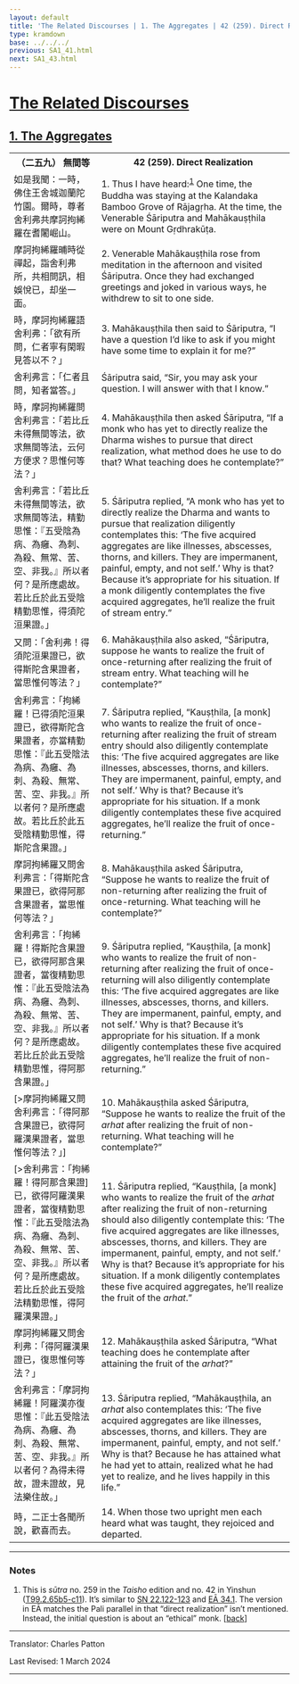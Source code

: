 ```yaml
---
layout: default
title: 'The Related Discourses | 1. The Aggregates | 42 (259). Direct Realization'
type: kramdown
base: ../../../
previous: SA1_41.html
next: SA1_43.html
---
```


<h1><a href='../index.html'>The Related Discourses</a></h1>
<h2><a href='index.html'>1. The Aggregates</a></h2>

<table class="trans">
  <th class='ch'>（二五九） 無間等</th>
  <th class='en'>42 (259). Direct Realization</th>
  <tr>
    <td class="ch" title='t99.2.65b5'>如是我聞：一時，佛住王舍城迦蘭陀竹園。爾時，尊者舍利弗共摩訶拘絺羅在耆闍崛山。</td>
    <td id='p1'>1. Thus I have heard:<sup id="ref1"><a href="#n1">1</a></sup> One time, the Buddha was staying at the Kalandaka Bamboo Grove of Rājagṛha. At the time, the Venerable Śāriputra and Mahākauṣṭhila were on Mount Gṛdhrakūṭa.</td>
  </tr>
  <tr>
    <td class="ch" title='t99.2.65b7'>摩訶拘絺羅晡時從禪起，詣舍利弗所，共相問訊，相娛悅已，却坐一面。</td>
    <td id='p2'>2. Venerable Mahākauṣṭhila rose from meditation in the afternoon and visited Śāriputra. Once they had exchanged greetings and joked in various ways, he withdrew to sit to one side.</td>
  </tr>
  <tr>
    <td class="ch" title='t99.2.65b8'>時，摩訶拘絺羅語舍利弗：「欲有所問，仁者寧有閑暇見答以不？」</td>
    <td id='p3'>3. Mahākauṣṭhila then said to Śāriputra, “I have a question I’d like to ask if you might have some time to explain it for me?”</td>
  </tr>
  <tr>
    <td class="ch" title='t99.2.65b10'>舍利弗言：「仁者且問，知者當答。」</td>
    <td>Śāriputra said, “Sir, you may ask your question. I will answer with that I know.”</td>
  </tr>
  <tr>
    <td class="ch" title='t99.2.65b11'>時，摩訶拘絺羅問舍利弗言：「若比丘未得無間等法，欲求無間等法，云何方便求？思惟何等法？」</td>
    <td id='p4'>4. Mahākauṣṭhila then asked Śāriputra, “If a monk who has yet to directly realize the Dharma wishes to pursue that direct realization, what method does he use to do that? What teaching does he contemplate?”</td>
  </tr>
  <tr>
    <td class="ch" title='t99.2.65b13'>舍利弗言：「若比丘未得無間等法，欲求無間等法，精勤思惟：『五受陰為病、為癰、為刺、為殺、無常、苦、空、非我。』所以者何？是所應處故。若比丘於此五受陰精勤思惟，得須陀洹果證。」</td>
    <td id='p5'>5. Śāriputra replied, “A monk who has yet to directly realize the Dharma and wants to pursue that realization diligently contemplates this: ‘The five acquired aggregates are like illnesses, abscesses, thorns, and killers. They are impermanent, painful, empty, and not self.’ Why is that? Because it’s appropriate for his situation. If a monk diligently contemplates the five acquired aggregates, he’ll realize the fruit of stream entry.”</td>
  </tr>
  <tr>
    <td class="ch" title='t99.2.65b17'>又問：「舍利弗！得須陀洹果證已，欲得斯陀含果證者，當思惟何等法？」</td>
    <td id='p6'>6. Mahākauṣṭhila also asked, “Śāriputra, suppose he wants to realize the fruit of once-returning after realizing the fruit of stream entry. What teaching will he contemplate?”</td>
  </tr>
  <tr>
    <td class="ch" title='t99.2.65b19'>舍利弗言：「拘絺羅！已得須陀洹果證已，欲得斯陀含果證者，亦當精勤思惟：『此五受陰法為病、為癰、為刺、為殺、無常、苦、空、非我。』所以者何？是所應處故。若比丘於此五受陰精勤思惟，得斯陀含果證。」</td>
    <td id='p7'>7. Śāriputra replied, “Kauṣṭhila, [a monk] who wants to realize the fruit of once-returning after realizing the fruit of stream entry should also diligently contemplate this: ‘The five acquired aggregates are like illnesses, abscesses, thorns, and killers. They are impermanent, painful, empty, and not self.’ Why is that? Because it’s appropriate for his situation. If a monk diligently contemplates these five acquired aggregates, he’ll realize the fruit of once-returning.”</td>
  </tr>
  <tr>
    <td class="ch" title='t99.2.65b24'>摩訶拘絺羅又問舍利弗言：「得斯陀含果證已，欲得阿那含果證者，當思惟何等法？」</td>
    <td id='p8'>8. Mahākauṣṭhila asked Śāriputra, “Suppose he wants to realize the fruit of non-returning after realizing the fruit of once-returning. What teaching will he contemplate?”</td>
  </tr>
  <tr>
    <td class="ch" title='t99.2.65b26'>舍利弗言：「拘絺羅！得斯陀含果證已，欲得阿那含果證者，當復精勤思惟：『此五受陰法為病、為癰、為刺、為殺、無常、苦、空、非我。』所以者何？是所應處故。若比丘於此五受陰精勤思惟，得阿那含果證。」</td>
    <td id='p9'>9. Śāriputra replied, “Kauṣṭhila, [a monk] who wants to realize the fruit of non-returning after realizing the fruit of once-returning will also diligently contemplate this: ‘The five acquired aggregates are like illnesses, abscesses, thorns, and killers. They are impermanent, painful, empty, and not self.’ Why is that? Because it’s appropriate for his situation. If a monk diligently contemplates these five acquired aggregates, he’ll realize the fruit of non-returning.”</td>
  </tr>
  <tr>
    <td class="ch" title='t99.2.65c1'>[>摩訶拘絺羅又問舍利弗言：「得阿那含果證已，欲得阿羅漢果證者，當思惟何等法？」]</td>
    <td id='p10'>10. Mahākauṣṭhila asked Śāriputra, “Suppose he wants to realize the fruit of the <em>arhat</em> after realizing the fruit of non-returning. What teaching will he contemplate?”</td>
  </tr>
  <tr>
    <td class="ch" title='t99.2.65c1'>[>舍利弗言：「拘絺羅！得阿那含果證]已，欲得阿羅漢果證者，當復精勤思惟：『此五受陰法為病、為癰、為刺、為殺、無常、苦、空、非我。』所以者何？是所應處故。若比丘於此五受陰法精勤思惟，得阿羅漢果證。」</td>
    <td id='p11'>11. Śāriputra replied, “Kauṣṭhila, [a monk] who wants to realize the fruit of the <em>arhat</em> after realizing the fruit of non-returning should also diligently contemplate this: ‘The five acquired aggregates are like illnesses, abscesses, thorns, and killers. They are impermanent, painful, empty, and not self.’ Why is that? Because it’s appropriate for his situation. If a monk diligently contemplates these five acquired aggregates, he’ll realize the fruit of the <em>arhat</em>.”</td>
  </tr>
  <tr>
    <td class="ch" title='t99.2.65c5'>摩訶拘絺羅又問舍利弗：「得阿羅漢果證已，復思惟何等法？」</td>
    <td id='p12'>12. Mahākauṣṭhila asked Śāriputra, “What teaching does he contemplate after attaining the fruit of the <em>arhat</em>?”</td>
  </tr>
  <tr>
    <td class="ch" title='t99.2.65c7'>舍利弗言：「摩訶拘絺羅！阿羅漢亦復思惟：『此五受陰法為病、為癰、為刺、為殺、無常、苦、空、非我。』所以者何？為得未得故，證未證故，見法樂住故。」</td>
    <td id='p13'>13. Śāriputra replied, “Mahākauṣṭhila, an <em>arhat</em> also contemplates this: ‘The five acquired aggregates are like illnesses, abscesses, thorns, and killers. They are impermanent, painful, empty, and not self.’ Why is that? Because he has attained what he had yet to attain, realized what he had yet to realize, and he lives happily in this life.”</td>
  </tr>
  <tr>
    <td class="ch" title='t99.2.65c10'>時，二正士各聞所說，歡喜而去。</td>
    <td id='p14'>14. When those two upright men each heard what was taught, they rejoiced and departed.</td>
  </tr>
</table>

<hr/>

<h3 id="notes">Notes</h3>

<ol>
<li id="n1">This is <em>sūtra</em> no. 259 in the <cite>Taisho</cite> edition and no. 42 in Yinshun (<a href="https://cbetaonline.dila.edu.tw/zh/T02n0099_p0065b05" target="_blank">T99.2.65b5-c11</a>). It’s similar to <a href="https://suttacentral.net/sn22.122" target="_blank">SN 22.122-123</a> and <a href="https://suttacentral.net/ea34.1" target="_blank">EĀ 34.1</a>. The version in EĀ matches the Pali parallel in that “direct realization” isn’t mentioned. Instead, the initial question is about an “ethical” monk. [<a href="#ref1">back</a>]</li>
</ol>
<hr/>

<p class="translator">Translator: Charles Patton</p>
<p class='revised'>Last Revised: 1 March 2024</p>

<hr/>